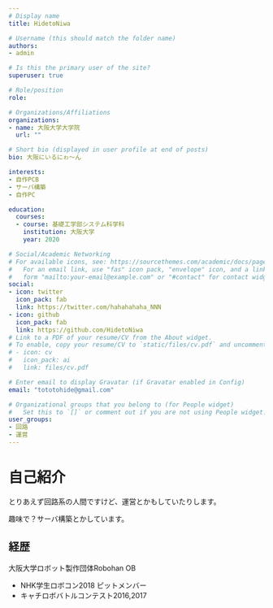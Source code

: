 ```yaml
---
# Display name
title: HidetoNiwa

# Username (this should match the folder name)
authors:
- admin

# Is this the primary user of the site?
superuser: true

# Role/position
role: 

# Organizations/Affiliations
organizations:
- name: 大阪大学大学院
  url: ""

# Short bio (displayed in user profile at end of posts)
bio: 大阪にいるにゎ～ん

interests:
- 自作PCB
- サーバ構築
- 自作PC

education:
  courses:
  - course: 基礎工学部システム科学科
    institution: 大阪大学
    year: 2020

# Social/Academic Networking
# For available icons, see: https://sourcethemes.com/academic/docs/page-builder/#icons
#   For an email link, use "fas" icon pack, "envelope" icon, and a link in the
#   form "mailto:your-email@example.com" or "#contact" for contact widget.
social:
- icon: twitter
  icon_pack: fab
  link: https://twitter.com/hahahahaha_NNN
- icon: github
  icon_pack: fab
  link: https://github.com/HidetoNiwa
# Link to a PDF of your resume/CV from the About widget.
# To enable, copy your resume/CV to `static/files/cv.pdf` and uncomment the lines below.
# - icon: cv
#   icon_pack: ai
#   link: files/cv.pdf

# Enter email to display Gravatar (if Gravatar enabled in Config)
email: "tototohide@gmail.com"

# Organizational groups that you belong to (for People widget)
#   Set this to `[]` or comment out if you are not using People widget.
user_groups:
- 回路
- 運営
---
```

# 自己紹介
とりあえず回路系の人間ですけど、運営とかもしていたりします。

趣味で？サーバ構築とかしています。

## 経歴
大阪大学ロボット製作団体Robohan OB
- NHK学生ロボコン2018 ピットメンバー
- キャチロボバトルコンテスト2016,2017